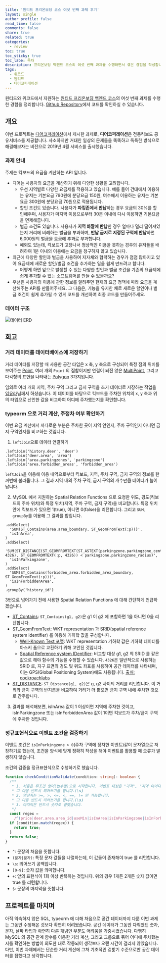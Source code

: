 ```yaml
---
title: '원티드 프리온보딩 코스 여섯 번째 과제 후기'
layout: single
author_profile: false
read_time: false
comments: false
share: true
related: true
categories:
  - review
toc: true
toc_sticky: true
toc_labe: 목차
description: 프리온보딩 백엔드 코스의 여섯 번째 과제를 수행하면서 겪은 경험을 작성합니다.
tags:
  - 위코드
  - 원티드
  - 디어코퍼레이션
---
```


원티드와 위코드에서 지원하는 [원티드 프리온보딩 백엔드 코스](https://www.wanted.co.kr/events/pre_onboarding_course_4)의 여섯 번째 과제를 수행한 경험을 정리합니다. [Github Repository](https://github.com/chinsanchung/preonboarding-deer)에서 코드를 확인하실 수 있습니다.

## 개요

이번 프로젝트는 [디어코퍼레이션](https://web.deering.co/)에서 제시한 과제로, **디어코퍼레이션**은 전동킥보드 공유서비스를 제공합니다. 사소하지만 거대한 일상의 문제들을 똑똑하고 독특한 방식으로 해결해보자는 비전으로 2019년 4월 서비스를 출시했습니다.

### 과제 안내

주제는 킥보드의 요금을 계산하는 API 입니다.

- 디어는 사용자의 요금을 계산하기 위해 다양한 상황을 고려합니다.
  - 우선 지역별로 다양한 요금제를 적용하고 있습니다. 예를 들어 건대에서 이용하는 유저는 기본요금 790원에 분당요금 150원, 여수에서 이용하는 유저는 기본요금 300원에 분당요금 70원으로 적용됩니다.
  - 할인 조건도 있습니다. 사용자가 **파킹존에서 반납**하는 경우 요금의 30%를 할인해주며, 사용자가 마지막 이용으로부터 30분 이내에 다시 이용하면 기본요금을 면제해줍니다.
  - 벌금 조건도 있습니다. 사용자가 **지역 바깥에 반납**한 경우 얼마나 멀리 떨어져있는지 거리에 비례하는 벌금을 부과하며, **반납 금지로 지정된 구역에 반납**하면 6,000원의 벌금을 요금에 추과로 부과합니다.
  - 예외도 있는데, 킥보드가 고장나서 정상적인 이용을 못하는 경우의 유저들을 배려하여 1분 이내의 이용에는 요금을 청구하지 않고 있습니다.
- 최근에 다양한 할인과 벌금을 사용하여 지자체와 협력하는 경우가 점점 많아지고 있어 요금제에 새로운 할인/벌금 조건을 추가하는 일을 쉽게 만드려고 합니다.
  - 어떻게 하면 앞으로 발생할 수 있는 다양한 할인과 벌금 조건을 기존의 요금제에 쉽게 추가할 수 있는 소프트웨어를 만들 수 있을까요?
- 우선은 사용자의 이용에 관한 정보를 알려주면 현재의 요금 정책에 따라 요금을 계산해주는 API를 만들어주세요. 그 다음은, 기능을 유지한 채로 새로운 할인이나 벌금 조건이 쉽게 추가될 수 있게 코드를 개선하여 최종 코드를 만들어주세요.

### 데이터 구조

![데이터 ERD](https://user-images.githubusercontent.com/57168321/142719190-3f0dda31-26b1-4aef-8cd1-49750ed7ae34.PNG)

## 회고

### 거리 데이터를 데이터베이스에 저장하기

거리 데이터를 저장할 때 사용한 공간 타입은 x 축, y 축으로 구성되어 특정 점의 위치를 보여주는 [Point](https://dev.mysql.com/doc/refman/5.7/en/gis-class-point.html),
여러 개의 `Point` 의 집합이지만 연결이 되진 않은 [MultiPoint](https://dev.mysql.com/doc/refman/5.7/en/gis-class-multipoint.html), 그리고 다각형의 표현을 나타내는 [Polygon](https://dev.mysql.com/doc/refman/5.7/en/gis-class-polygon.html) 3가지입니다.

임의로 여러 개의 지역, 주차 구역 그리고 금지 구역을 초기 데이터로 저장하는 작업을 [임유라](https://github.com/BangleCoding)님께서 하셨습니다. 이 데이터를 바탕으로 킥보드를 주차한 위치의 x, y 축과 위의 타입으로 선언한 값을 비교하여 어디에 주차했는지를 확인합니다.

### typeorm 으로 거리 계산, 주정차 여부 확인하기

이번 요금 계산에서 까다로운 부분은 주차한 곳이 지역 안인지, 주차 구역인지 아니면 금지 구역인지를 비교하는 것입니다.

1. `leftJoin`으로 데이터 연결하기

```
.leftJoin('history.deer', 'deer')
.leftJoin('deer.area', 'area')
.leftJoin('area.parkingzones', 'parkingzone')
.leftJoin('area.forbidden_areas', 'forbidden_area')
```

`leftJoin`을 이용해 이용 내역으로부터 킥보드, 지역, 주차 구역, 금지 구역의 정보를 한꺼번에 불러옵니다. 그 결과 지역 내의 주차 구역, 금지 구역의 개수만큼 데이터가 늘어납니다.

2. MySQL 에서 지원하는 Spatial Relation Functions 으로 요청한 위도, 경도(킥보드의 주차 위치)와 특정 위치(지역, 주차 구역, 금지 구역)을 비교합니다. 특정 위치 안에 킥보드가 있으면 1(true), 아니면 0(false)을 리턴합니다. 그리고 `SUM`, `groupBy`를 이용해 그 결과를 합칩니다.

```
.addSelect(
  'SUM(ST_Contains(area.area_boundary, ST_GeomFromText(:p)))',
  'isInArea',
)
.addSelect(
  'SUM(ST_DISTANCE(ST_GEOMFROMTEXT(ST_ASTEXT(parkingzone.parkingzone_center_coord), 4326), ST_GEOMFROMTEXT(:p, 4326)) < parkingzone.parkingzone_radius)',
  'isInParkingzone',
)
.addSelect(
  'SUM(ST_Contains(forbidden_area.forbidden_area_boundary, ST_GeomFromText(:p)))',
  'isInForbiddenArea',
)
.groupBy('history_id')
```

3번으로 넘어가기 전에 사용한 Spatial Relation Functions 에 대해 간단하게 언급하겠습니다.

- [ST_Contains](https://dev.mysql.com/doc/refman/5.6/en/spatial-relation-functions-object-shapes.html#function_st-contains): `ST_Contains(g1, g2)`은 g1 이 g2 에 포함하면 1을 아니면 0을 리턴합니다.
- [ST_GeomFromText](https://dev.mysql.com/doc/refman/8.0/en/gis-wkt-functions.html#function_st-geomfromtext): WKT representation 과 SRID(spatial reference system identifier) 를 이용해 기하학 값을 구성합니다.
  - [Well-Known Text 포맷](https://dev.mysql.com/doc/refman/8.0/en/gis-data-formats.html#gis-wkt-format): WKT representation 기하학 값은 기하학 데이터를 아스키 폼으로 교환하기 위해 고안된 것입니다.
  - [Spatial Reference system IDentifier](https://docs.microsoft.com/ko-kr/sql/relational-databases/spatial/spatial-reference-identifiers-srids?view=sql-server-ver15): 비교할 대상 g1, g2 의 SRID 를 같은 값으로 해야 함수의 기능을 수행할 수 있습니다. `4326`은 일반적으로 사용하는 SRID 로, 지구 표면의 경도 및 위도 좌표를 사용하여 공간 데이터를 나타내며, 이는 GPS(Global Positioning System)에도 사용됩니다. [출처: cockroachlabs](https://www.cockroachlabs.com/docs/stable/srid-4326.html)
- [ST_DISTANCE](https://dev.mysql.com/doc/refman/5.6/en/spatial-relation-functions-object-shapes.html#function_st-distance): `ST_Distance(g1, g2)`은 g, g2 사이의 거리를 리턴합니다. 이 거리와 금지 구역의 반지름을 비교하여 거리가 더 짧으면 금지 구역 내에 주차한 것으로 간주합니다.

3. 결과를 해석해보면, isInArea 값이 1 이상이면 지역에 주차한 것이고, isInParkingzone 또는 isInForbiddenArea 값이 1이면 킥보드가 주차/금지 구역에 주차한 것입니다.

### 정규표현식으로 이벤트 조건을 검증하기

이벤트 조건은 `isInParkingzone > 0`(주차 구역에 정차한 이벤트)같이 문자열으로 저장하기로 했는데, 조건을 양식에 맞게 정확히 작성을 해야 이벤트를 활용할 때 오류가 발생하지 않습니다.

조건의 검증을 정규표현식으로 수행하기로 했습니다.

```typescript
function checkConditionValidate(condition: string): boolean {
  /**
   * 1. 처음은 무조건 영어(변수명)으로 시작합니다. 이벤트 대상은 "가격", "지역 아이디", "이용 시간", "지역에 주차", "주차장에 주차", "금지구역 주차"으로 고정합니다.
   * 그 다음 반드시 띄어쓰기를 합니다.(\s)
   * 2. 연산자는 >=, >, <=, <, ==, != 만 가능합니다.
   * 그 다음 반드시 띄어쓰기를 합니다.(\s)
   * 3. 마지막은 반드시 숫자로 끝맺습니다.
   */
  const regex =
    /^(price|deer.area.area_id|useMin|isInArea|isInParkingzone|isInForbiddenArea)\s(>=|>|<=|<|==|!=)\s[0-9]+$/;
  if (condition.match(regex)) {
    return true;
  }
  return false;
}
```

- `^`: 문장의 처음을 뜻합니다.
- `(문자|문자)`: 특정 문자 값들을 나열하는데, 이 값들이 존재해야 true 를 리턴합니다.
- `\s`: 띄어쓰기 공백입니다.
- `[0-9]`: 숫자 값을 의미합니다.
- `+`: 앞의 표현식이 1회 이상 반복하는 것입니다. 위의 경우 1개든 2개든 숫자 값이면 true 를 리턴합니다.
- `$`: 문장의 마지막을 뜻합니다.

## 프로젝트를 마치며

아직 익숙하지 않은 SQL, typeorm 에 더해 처음으로 공간 데이터까지 다룬 이번 과제는 그동안 수행해온 것보다 확연히 어려웠습니다. 공간 데이터가 그동안 다뤄왔던 숫자, 문자, 날짜 타입과 확연히 다른 개념인 부분도 어려움을 가중시켰습니다.
다행히 MySQL 의 공간 관계 함수를 이용한 거리 계산, 그리고 그룹으로 묶어 어디에 주차했는지를 확인하는 방법이 의도한 대로 작동되어 생각보다 오랜 시간이 걸리지 않았습니다. 다만, 이번 과제에서는 단순한 거리 계산에 그쳐 기초적인 겉핥기 수준으로만 공간 데이터를 접했다고 생각합니다.
